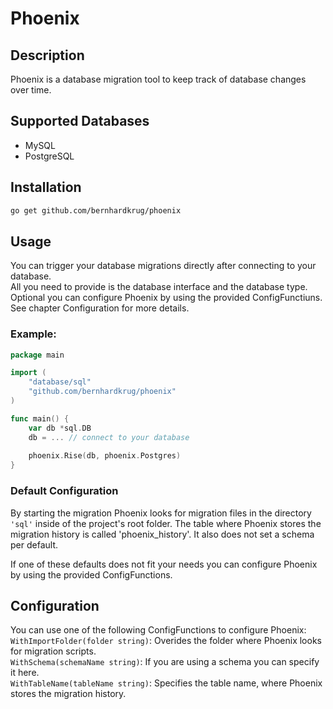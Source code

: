 # Phoenix
## Description
Phoenix is a database migration tool to keep track of database changes over time.  
## Supported Databases
- MySQL
- PostgreSQL

## Installation
```bash
go get github.com/bernhardkrug/phoenix
```

## Usage
You can trigger your database migrations directly after connecting to your database.  
All you need to provide is the database interface and the database type. 
Optional you can configure Phoenix by using the provided ConfigFunctiuns. See chapter Configuration for more details.

### Example:

```go
package main

import (
	"database/sql"
	"github.com/bernhardkrug/phoenix"
)

func main() {
	var db *sql.DB
	db = ... // connect to your database
	
	phoenix.Rise(db, phoenix.Postgres)
}
```
### Default Configuration
By starting the migration Phoenix looks for migration files in the directory ``'sql'`` inside of the project's root folder.
The table where Phoenix stores the migration history is called 'phoenix_history'. 
It also does not set a schema per default.

If one of these defaults does not fit your needs you can configure Phoenix by using the provided ConfigFunctions.
## Configuration
You can use one of the following ConfigFunctions to configure Phoenix:  
``WithImportFolder(folder string)``: Overides the folder where Phoenix looks for migration scripts.  
``WithSchema(schemaName string)``: If you are using a schema you can specify it here.  
``WithTableName(tableName string)``: Specifies the table name, where Phoenix stores the migration history.

